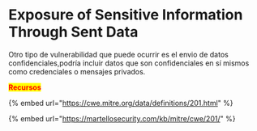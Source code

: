 # Exposure of Sensitive Information Through Sent Data

Otro tipo de vulnerabilidad que puede ocurrir es el envio de datos confidenciales,podría incluir datos que son confidenciales en sí mismos como credenciales o mensajes privados.



<mark style="color:red;">**Recursos**</mark>

{% embed url="https://cwe.mitre.org/data/definitions/201.html" %}

{% embed url="https://martellosecurity.com/kb/mitre/cwe/201/" %}
